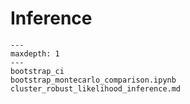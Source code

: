 # Inference

```{toctree}
---
maxdepth: 1
---
bootstrap_ci
bootstrap_montecarlo_comparison.ipynb
cluster_robust_likelihood_inference.md
```
